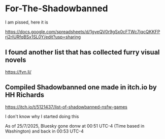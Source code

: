 # For-The-Shadowbanned
I am pissed, here it is 

https://docs.google.com/spreadsheets/d/1gyeQV0r9gSx0cFTWc7jqcQKKFPrj2rIURfqBSx1SL0Y/edit?usp=sharing 

## I found another list that has collected furry visual novels
https://fvn.li/

## Compiled Shadowbanned one made in itch.io by HH Richards
https://itch.io/t/5121437/list-of-shadowbanned-nsfw-games

I don't know why I started doing this

As of 25/7/2025, Bluesky gone donw at 00:51 UTC-4 (Time based in Washington) and back in 00:53 UTC-4

